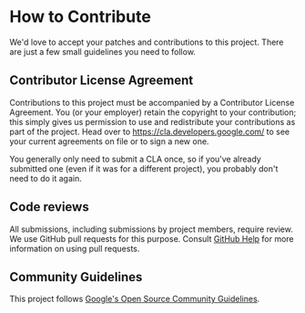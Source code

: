 # How to Contribute

We'd love to accept your patches and contributions to this project. There are just a few small
guidelines you need to follow.

## Contributor License Agreement

Contributions to this project must be accompanied by a Contributor License Agreement. You
(or your employer) retain the copyright to your contribution; this simply gives us permission to use
and redistribute your contributions as part of the project. Head over to
<https://cla.developers.google.com/> to see your current agreements on file or to sign a new one.

You generally only need to submit a CLA once, so if you've already submitted one (even if it was for
a different project), you probably don't need to do it again.

## Code reviews

All submissions, including submissions by project members, require review. We use GitHub pull
requests for this purpose. Consult 
[GitHub Help](https://help.github.com/articles/about-pull-requests/) for more information on using
pull requests.

## Community Guidelines

This project follows
[Google's Open Source Community Guidelines](https://opensource.google/conduct/).